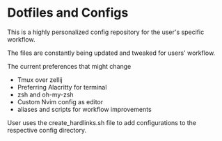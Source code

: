 # Dotfiles and Configs

This is a highly personalized config repository for the user's specific workflow.

The files are constantly being updated and tweaked for users' workflow.

The current preferences that might change
- Tmux over zellij
- Preferring Alacritty for terminal
- zsh and oh-my-zsh
- Custom Nvim config as editor
- aliases and scripts for workflow improvements

User uses the create_hardlinks.sh file to add configurations to the respective config directory.
